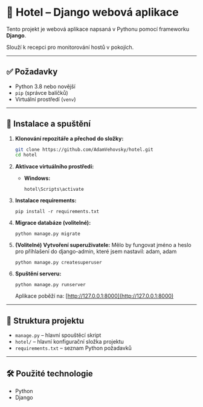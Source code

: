 # 🏨 Hotel – Django webová aplikace

Tento projekt je webová aplikace napsaná v Pythonu pomocí frameworku **Django**.

Slouží k recepci pro monitorování hostů v pokojích.

---

## ✅ Požadavky

- Python 3.8 nebo novější
- `pip` (správce balíčků)
- Virtuální prostředí (`venv`)

---

## 🚀 Instalace a spuštění

1. **Klonování repozitáře a přechod do složky:**

    ```bash
    git clone https://github.com/AdamVehovsky/hotel.git
    cd hotel
    ```

2. **Aktivace virtuálního prostředí:**

    - **Windows:**
        ```
        hotel\Scripts\activate
        ```

3. **Instalace requirements:**

    ```
    pip install -r requirements.txt
    ```

4. **Migrace databáze (volitelné):**

    ```
    python manage.py migrate
    ```

5. **(Volitelné) Vytvoření superuživatele:**
   Mělo by fungovat jméno a heslo pro přihlašení do django-admin, které jsem nastavil: adam, adam

    ```
    python manage.py createsuperuser
    ```

7. **Spuštění serveru:**

    ```
    python manage.py runserver
    ```

    Aplikace poběží na: [http://127.0.0.1:8000](http://127.0.0.1:8000)

---

## 📁 Struktura projektu

- `manage.py` – hlavní spouštěcí skript
- `hotel/` – hlavní konfigurační složka projektu
- `requirements.txt` – seznam Python požadavků

---

## 🛠️ Použité technologie

- Python
- Django
